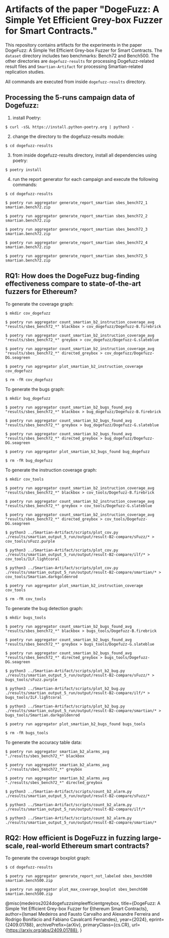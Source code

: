 # Artifacts of the paper "DogeFuzz: A Simple Yet Efficient Grey-box Fuzzer for Smart Contracts."

This repository contains artifacts for the experiments in the paper DogeFuzz: A Simple Yet Efficient Grey-box Fuzzer for Smart Contracts. The `dataset` directory includes two benchmarks: Bench72 and Bench500. The other directories are `dogefuzz-results` for processing Dogefuzz-related result files and `Smartian-Artifact` for processing Smartian-related replication studies.

All commands are executed from inside `dogefuzz-results` directory.


## Processing the 5-runs campaign data of Dogefuzz:

1. install Poetry:

```
$ curl -sSL https://install.python-poetry.org | python3 -
```

2. change the directory to the dogefuzz-results module:

```
$ cd dogefuzz-results
```

3. from inside dogefuzz-results directory, install all dependencies using poetry:

```
$ poetry install
```

4. run the report generator for each campaign and execute the following commands:

```
$ cd dogefuzz-results

$ poetry run aggregator generate_report_smartian sbes_bench72_1 smartian.bench72.zip

$ poetry run aggregator generate_report_smartian sbes_bench72_2 smartian.bench72.zip

$ poetry run aggregator generate_report_smartian sbes_bench72_3 smartian.bench72.zip

$ poetry run aggregator generate_report_smartian sbes_bench72_4 smartian.bench72.zip

$ poetry run aggregator generate_report_smartian sbes_bench72_5 smartian.bench72.zip
```

## RQ1: How does the DogeFuzz bug-finding effectiveness compare to state-of-the-art fuzzers for Ethereum?

To generate the coverage graph:

```
$ mkdir cov_dogefuzz

$ poetry run aggregator count_smartian_b2_instruction_coverage_avg  "results/sbes_bench72_*" blackbox > cov_dogefuzz/Dogefuzz-B.firebrick

$ poetry run aggregator count_smartian_b2_instruction_coverage_avg  "results/sbes_bench72_*" greybox > cov_dogefuzz/Dogefuzz-G.slateblue

$ poetry run aggregator count_smartian_b2_instruction_coverage_avg  "results/sbes_bench72_*" directed_greybox > cov_dogefuzz/Dogefuzz-DG.seagreen

$ poetry run aggregator plot_smartian_b2_instruction_coverage cov_dogefuzz

$ rm -fR cov_dogefuzz
```

To generate the bugs graph:

```
$ mkdir bug_dogefuzz

$ poetry run aggregator count_smartian_b2_bugs_found_avg "results/sbes_bench72_*" blackbox > bug_dogefuzz/Dogefuzz-B.firebrick

$ poetry run aggregator count_smartian_b2_bugs_found_avg "results/sbes_bench72_*" greybox > bug_dogefuzz/Dogefuzz-G.slateblue

$ poetry run aggregator count_smartian_b2_bugs_found_avg "results/sbes_bench72_*" directed_greybox > bug_dogefuzz/Dogefuzz-DG.seagreen

$ poetry run aggregator plot_smartian_b2_bugs_found bug_dogefuzz

$ rm -fR bug_dogefuzz
```

To generate the instruction coverage graph:

```
$ mkdir cov_tools

$ poetry run aggregator count_smartian_b2_instruction_coverage_avg  "results/sbes_bench72_*" blackbox > cov_tools/Dogefuzz-B.firebrick

$ poetry run aggregator count_smartian_b2_instruction_coverage_avg  "results/sbes_bench72_*" greybox > cov_tools/Dogefuzz-G.slateblue

$ poetry run aggregator count_smartian_b2_instruction_coverage_avg  "results/sbes_bench72_*" directed_greybox > cov_tools/Dogefuzz-DG.seagreen

$ python3 ../Smartian-Artifact/scripts/plot_cov.py ./results/smartian_output_5_run/output/result-B2-compare/sFuzz/* > cov_tools/sFuzz.purple

$ python3 ../Smartian-Artifact/scripts/plot_cov.py ./results/smartian_output_5_run/output/result-B2-compare/ilf/* > cov_tools/ILF.lightcoral

$ python3 ../Smartian-Artifact/scripts/plot_cov.py ./results/smartian_output_5_run/output/result-B2-compare/smartian/* > cov_tools/Smartian.darkgoldenrod

$ poetry run aggregator plot_smartian_b2_instruction_coverage cov_tools

$ rm -fR cov_tools
```

To generate the bug detection graph:

```
$ mkdir bugs_tools

$ poetry run aggregator count_smartian_b2_bugs_found_avg  "results/sbes_bench72_*" blackbox > bugs_tools/Dogefuzz-B.firebrick

$ poetry run aggregator count_smartian_b2_bugs_found_avg  "results/sbes_bench72_*" greybox > bugs_tools/Dogefuzz-G.slateblue

$ poetry run aggregator count_smartian_b2_bugs_found_avg  "results/sbes_bench72_*" directed_greybox > bugs_tools/Dogefuzz-DG.seagreen

$ python3 ../Smartian-Artifact/scripts/plot_b2_bug.py ./results/smartian_output_5_run/output/result-B2-compare/sFuzz/* > bugs_tools/sFuzz.purple

$ python3 ../Smartian-Artifact/scripts/plot_b2_bug.py ./results/smartian_output_5_run/output/result-B2-compare/ilf/* > bugs_tools/ILF.lightcoral

$ python3 ../Smartian-Artifact/scripts/plot_b2_bug.py ./results/smartian_output_5_run/output/result-B2-compare/smartian/* > bugs_tools/Smartian.darkgoldenrod

$ poetry run aggregator plot_smartian_b2_bugs_found bugs_tools

$ rm -fR bugs_tools
```

To generate the accuracy table data:

```
$ poetry run aggregator smartian_b2_alarms_avg "./results/sbes_bench72_*" blackbox

$ poetry run aggregator smartian_b2_alarms_avg "./results/sbes_bench72_*" greybox

$ poetry run aggregator smartian_b2_alarms_avg "./results/sbes_bench72_*" directed_greybox

$ python3 ../Smartian-Artifact/scripts/count_b2_alarm.py ./results/smartian_output_5_run/output/result-B2-compare/sFuzz/*

$ python3 ../Smartian-Artifact/scripts/count_b2_alarm.py ./results/smartian_output_5_run/output/result-B2-compare/ilf/*

$ python3 ../Smartian-Artifact/scripts/count_b2_alarm.py ./results/smartian_output_5_run/output/result-B2-compare/smartian/*

```

## RQ2: How efficient is DogeFuzz in fuzzing large-scale, real-world Ethereum smart contracts?

To generate the coverage boxplot graph:

```
$ cd dogefuzz-results

$ poetry run aggregator generate_report_not_labeled sbes_bench500 smartian.bench500.zip

$ poetry run aggregator plot_max_coverage_boxplot sbes_bench500 smartian.bench500.zip
```



@misc{medeiros2024dogefuzzsimpleefficientgreybox,
      title={DogeFuzz: A Simple Yet Efficient Grey-box Fuzzer for Ethereum Smart Contracts}, 
      author={Ismael Medeiros and Fausto Carvalho and Alexandre Ferreira and Rodrigo Bonifácio and Fabiano Cavalcanti Fernandes},
      year={2024},
      eprint={2409.01788},
      archivePrefix={arXiv},
      primaryClass={cs.CR},
      url={https://arxiv.org/abs/2409.01788}, 
}
